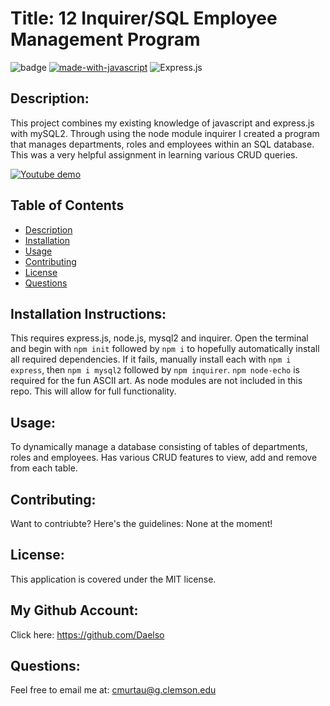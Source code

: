 
# Title: 12 Inquirer/SQL Employee Management Program

![badge](https://img.shields.io/badge/license-MIT-darkred) [![made-with-javascript](https://img.shields.io/badge/Made%20with-JavaScript-1f425f.svg)](https://www.javascript.com) 
![Express.js](https://img.shields.io/badge/express.js-%23404d59.svg?style=for-the-badge&logo=express&logoColor=%2361DAFB)


## Description:

This project combines my existing knowledge of javascript and express.js with mySQL2. Through using the node module inquirer I created a program that manages departments, roles and employees within an SQL database. This was a very helpful assignment in learning various CRUD queries.

[![Youtube demo](https://www.youtube.com/watch?v=1zqqBs2O7U4/0.jpg)](https://www.youtube.com/watch?v=1zqqBs2O7U4)


## Table of Contents
- [Description](#description)
- [Installation](#installation)
- [Usage](#usage)
- [Contributing](#contributing)
- [License](#license)
- [Questions](#questions)

## Installation Instructions:

This requires express.js, node.js, mysql2 and inquirer. Open the terminal and begin with ```npm init``` followed by ```npm i``` to hopefully automatically install all required dependencies. If it fails, manually install each with  ```npm i express```, then ```npm i mysql2``` followed by ```npm inquirer```. ```npm node-echo``` is required for the fun ASCII art. As node modules are not included in this repo. This will allow for full functionality.

## Usage:

To dynamically manage a database consisting of tables of departments, roles and employees. Has various CRUD features to view, add and remove from each table.

## Contributing:

Want to contriubte? Here's the guidelines: None at the moment!


## License:

This application is covered under the MIT license. 

## My Github Account:

  Click here: https://github.com/Daelso

## Questions:

  Feel free to email me at: cmurtau@g.clemson.edu

